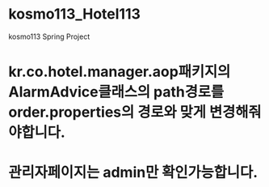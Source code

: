 # kosmo113_Hotel113
kosmo113 Spring Project
# kr.co.hotel.manager.aop패키지의 AlarmAdvice클래스의 path경로를 order.properties의 경로와 맞게 변경해줘야합니다.
# 관리자페이지는 admin만 확인가능합니다.
